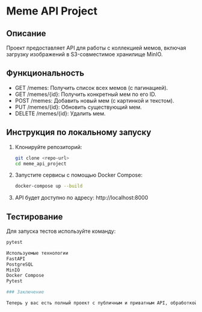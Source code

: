 # Meme API Project

## Описание

Проект предоставляет API для работы с коллекцией мемов, включая загрузку изображений в S3-совместимое хранилище MinIO.

## Функциональность

- GET /memes: Получить список всех мемов (с пагинацией).
- GET /memes/{id}: Получить конкретный мем по его ID.
- POST /memes: Добавить новый мем (с картинкой и текстом).
- PUT /memes/{id}: Обновить существующий мем.
- DELETE /memes/{id}: Удалить мем.

## Инструкция по локальному запуску

1. Клонируйте репозиторий:
    ```bash
    git clone <repo-url>
    cd meme_api_project
    ```

2. Запустите сервисы с помощью Docker Compose:
    ```bash
    docker-compose up --build
    ```

3. API будет доступно по адресу: http://localhost:8000

## Тестирование

Для запуска тестов используйте команду:
```bash
pytest

Используемые технологии
FastAPI
PostgreSQL
MinIO
Docker Compose
Pytest

### Заключение

Теперь у вас есть полный проект с публичным и приватным API, обработкой ошибок, документацией и тестами. Вы можете проверить и запустить проект, используя Docker Compose. Если у вас есть дополнительные вопросы или нужна помощь, дайте знать!
